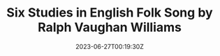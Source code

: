 ---
title: Six Studies in English Folk Song by Ralph Vaughan Williams
summary: Timothy Rosenberg and Heather Langs perform selections from Ralph Vaughan Williams's _Six Studies in English Folk Song_ for Alto Saxophone and Piano at the 2023 Stetson Saxophone Workshop - I. "Lovely on the Water", II. "Spurn Point", V. "The Lady and the Dragoon", and VI. "As I Walked Over London Bridge".
date: "2023-06-27T00:19:30Z"
links:  
  - icon: youtube
    icon_pack: fab
    name: Play on YouTube
    url: https://www.youtube.com/watch?v=9u5K7nIphV4
---